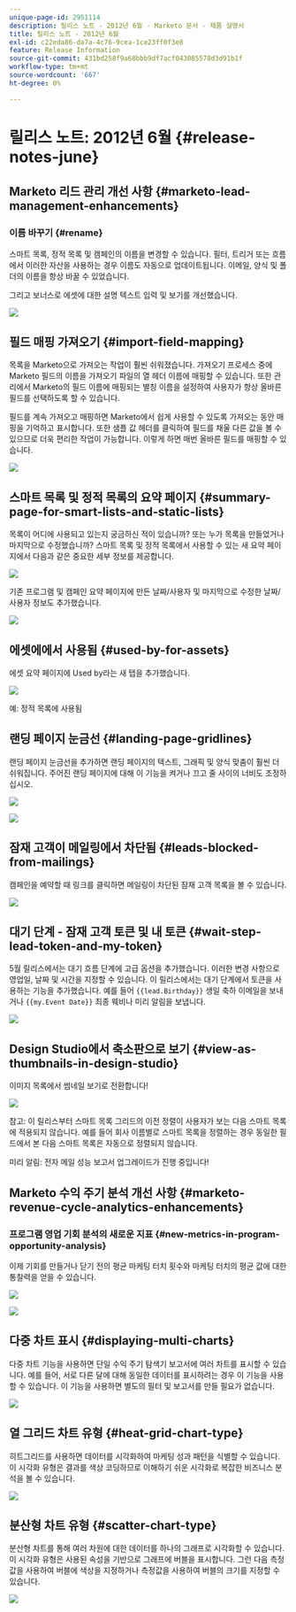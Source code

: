 ```yaml
---
unique-page-id: 2951114
description: 릴리스 노트 - 2012년 6월 - Marketo 문서 - 제품 설명서
title: 릴리스 노트 - 2012년 6월
exl-id: c22eda86-da7a-4c76-9cea-1ce23ff0f3e8
feature: Release Information
source-git-commit: 431bd258f9a68bbb9df7acf043085578d3d91b1f
workflow-type: tm+mt
source-wordcount: '667'
ht-degree: 0%

---
```


# 릴리스 노트: 2012년 6월 {#release-notes-june}

## Marketo 리드 관리 개선 사항 {#marketo-lead-management-enhancements}

### 이름 바꾸기 {#rename}

스마트 목록, 정적 목록 및 캠페인의 이름을 변경할 수 있습니다. 필터, 트리거 또는 흐름에서 이러한 자산을 사용하는 경우 이름도 자동으로 업데이트됩니다. 이메일, 양식 및 폴더의 이름을 항상 바꿀 수 있었습니다.

그리고 보너스로 에셋에 대한 설명 텍스트 입력 및 보기를 개선했습니다.

![](assets/image2014-9-23-10-3a23-3a10.png)

## 필드 매핑 가져오기 {#import-field-mapping}

목록을 Marketo으로 가져오는 작업이 훨씬 쉬워졌습니다. 가져오기 프로세스 중에 Marketo 필드의 이름을 가져오기 파일의 열 헤더 이름에 매핑할 수 있습니다. 또한 관리에서 Marketo의 필드 이름에 매핑되는 별칭 이름을 설정하여 사용자가 항상 올바른 필드를 선택하도록 할 수 있습니다.

필드를 계속 가져오고 매핑하면 Marketo에서 쉽게 사용할 수 있도록 가져오는 동안 매핑을 기억하고 표시합니다. 또한 샘플 값 헤더를 클릭하여 필드를 채울 다른 값을 볼 수 있으므로 더욱 편리한 작업이 가능합니다. 이렇게 하면 매번 올바른 필드를 매핑할 수 있습니다.

![](assets/image2014-9-23-10-3a23-3a27.png)

## 스마트 목록 및 정적 목록의 요약 페이지 {#summary-page-for-smart-lists-and-static-lists}

목록이 어디에 사용되고 있는지 궁금하신 적이 있습니까? 또는 누가 목록을 만들었거나 마지막으로 수정했습니까? 스마트 목록 및 정적 목록에서 사용할 수 있는 새 요약 페이지에서 다음과 같은 중요한 세부 정보를 제공합니다.

![](assets/image2014-9-23-10-3a23-3a40.png)

기존 프로그램 및 캠페인 요약 페이지에 만든 날짜/사용자 및 마지막으로 수정한 날짜/사용자 정보도 추가했습니다.

![](assets/image2014-9-23-10-3a23-3a54.png)

## 에셋에에서 사용됨 {#used-by-for-assets}

에셋 요약 페이지에 Used by라는 새 탭을 추가했습니다.

![](assets/image2014-9-23-10-3a24-3a5.png)

예: 정적 목록에 사용됨

## 랜딩 페이지 눈금선 {#landing-page-gridlines}

랜딩 페이지 눈금선을 추가하면 랜딩 페이지의 텍스트, 그래픽 및 양식 맞춤이 훨씬 더 쉬워집니다. 주어진 랜딩 페이지에 대해 이 기능을 켜거나 끄고 줄 사이의 너비도 조정하십시오.

![](assets/image2014-9-23-10-3a24-3a19.png)

![](assets/image2014-9-23-10-3a24-3a33.png)

## 잠재 고객이 메일링에서 차단됨 {#leads-blocked-from-mailings}

캠페인을 예약할 때 링크를 클릭하면 메일링이 차단된 잠재 고객 목록을 볼 수 있습니다.

![](assets/image2014-9-23-10-3a24-3a51.png)

## 대기 단계 - 잠재 고객 토큰 및 내 토큰 {#wait-step-lead-token-and-my-token}

5월 릴리스에서는 대기 흐름 단계에 고급 옵션을 추가했습니다. 이러한 변경 사항으로 영업일, 날짜 및 시간을 지정할 수 있습니다. 이 릴리스에서는 대기 단계에서 토큰을 사용하는 기능을 추가했습니다. 예를 들어 `{{lead.Birthday}}` 생일 축하 이메일을 보내거나 `{{my.Event Date}}` 최종 웨비나 미리 알림을 보냅니다.

![](assets/image2014-9-23-10-3a25-3a57.png)

## Design Studio에서 축소판으로 보기 {#view-as-thumbnails-in-design-studio}

이미지 목록에서 썸네일 보기로 전환합니다!

![](assets/image2014-9-23-10-3a26-3a13.png)

참고: 이 릴리스부터 스마트 목록 그리드의 이전 정렬이 사용자가 보는 다음 스마트 목록에 적용되지 않습니다. 예를 들어 회사 이름별로 스마트 목록을 정렬하는 경우 동일한 필드에서 본 다음 스마트 목록은 자동으로 정렬되지 않습니다.

미리 알림: 전자 메일 성능 보고서 업그레이드가 진행 중입니다!

## Marketo 수익 주기 분석 개선 사항 {#marketo-revenue-cycle-analytics-enhancements}

### 프로그램 영업 기회 분석의 새로운 지표  {#new-metrics-in-program-opportunity-analysis}

이제 기회를 만들거나 닫기 전의 평균 마케팅 터치 횟수와 마케팅 터치의 평균 값에 대한 통찰력을 얻을 수 있습니다.

![](assets/image2014-9-23-10-3a26-3a30.png)

![](assets/image2014-9-23-10-3a26-3a41.png)

## 다중 차트 표시 {#displaying-multi-charts}

다중 차트 기능을 사용하면 단일 수익 주기 탐색기 보고서에 여러 차트를 표시할 수 있습니다. 예를 들어, 서로 다른 달에 대해 동일한 데이터를 표시하려는 경우 이 기능을 사용할 수 있습니다. 이 기능을 사용하면 별도의 필터 및 보고서를 만들 필요가 없습니다.

![](assets/image2014-9-23-10-3a27-3a41.png)

## 열 그리드 차트 유형  {#heat-grid-chart-type}

히트그리드를 사용하면 데이터를 시각화하여 마케팅 성과 패턴을 식별할 수 있습니다. 이 시각화 유형은 결과를 색상 코딩하므로 이해하기 쉬운 시각화로 복잡한 비즈니스 분석을 볼 수 있습니다.

![](assets/image2014-9-23-10-3a28-3a21.png)

## 분산형 차트 유형  {#scatter-chart-type}

분산형 차트를 통해 여러 차원에 대한 데이터를 하나의 그래프로 시각화할 수 있습니다. 이 시각화 유형은 사용된 속성을 기반으로 그래프에 버블을 표시합니다. 그런 다음 측정값을 사용하여 버블에 색상을 지정하거나 측정값을 사용하여 버블의 크기를 지정할 수 있습니다.

![](assets/image2014-9-23-10-3a29-3a7.png)
